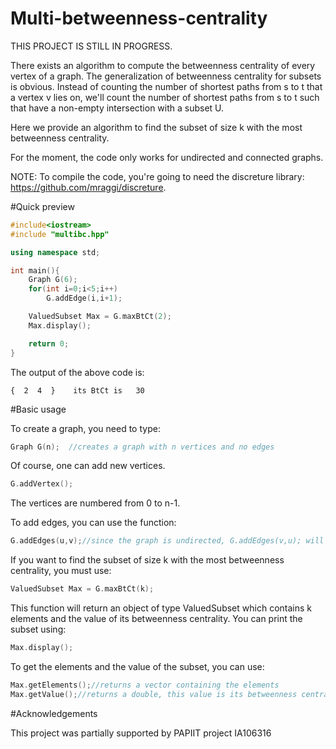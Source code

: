 # Multi-betweenness-centrality

THIS PROJECT IS STILL IN PROGRESS.

There exists an algorithm to compute the betweenness centrality of every vertex of a graph. The generalization of betweenness centrality for subsets is obvious. Instead of counting the number of shortest paths from s to t that a vertex v lies on, we'll count the number of shortest paths from s to t such that have a non-empty intersection with a subset U.

Here we provide an algorithm to find the subset of size k with the most betweenness centrality.

For the moment, the code only works for undirected and connected graphs.

NOTE: To compile the code, you're going to need the discreture library: https://github.com/mraggi/discreture.

#Quick preview

```c++
#include<iostream>
#include "multibc.hpp"

using namespace std;

int main(){
    Graph G(6);
    for(int i=0;i<5;i++)
        G.addEdge(i,i+1);

    ValuedSubset Max = G.maxBtCt(2);
    Max.display();

    return 0;
}

```

The output of the above code is:

    {  2  4  }    its BtCt is   30




#Basic usage

To create a graph, you need to type:
```c++
Graph G(n);  //creates a graph with n vertices and no edges
```
Of course, one can add new vertices.
```c++
G.addVertex();
```
The vertices are numbered from 0 to n-1.

To add edges, you can use the function:
```c++
G.addEdges(u,v);//since the graph is undirected, G.addEdges(v,u); will do the same
```



If you want to find the subset of size k with the most betweenness centrality, you must use:
```c++
ValuedSubset Max = G.maxBtCt(k);
```
This function will return an object of type ValuedSubset which contains k elements and the value of its betweenness centrality. You can print the subset using:
```c++
Max.display(); 
```
To get the elements and the value of the subset, you can use:
```c++
Max.getElements();//returns a vector containing the elements
Max.getValue();//returns a double, this value is its betweenness centrality
```


#Acknowledgements

This project was partially supported by PAPIIT project IA106316
